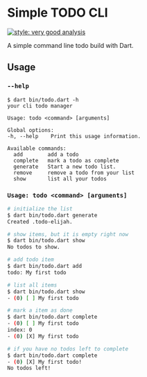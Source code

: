 # Simple TODO CLI

[![style: very good analysis][vg_svg]][vg]

A simple command line todo build with Dart.

## Usage

### `--help`

```command
$ dart bin/todo.dart -h
your cli todo manager

Usage: todo <command> [arguments]

Global options:
-h, --help    Print this usage information.

Available commands:
  add        add a todo
  complete   mark a todo as complete
  generate   Start a new todo list.
  remove     remove a todo from your list
  show       list all your todos
```

### `Usage: todo <command> [arguments]`

```sh
# initialize the list
$ dart bin/todo.dart generate
Created .todo-elijah.

# show items, but it is empty right now
$ dart bin/todo.dart show
No todos to show.

# add todo item
$ dart bin/todo.dart add
todo: My first todo

# list all items
$ dart bin/todo.dart show
- (0) [ ] My first todo

# mark a item as done
$ dart bin/todo.dart complete
- (0) [ ] My first todo
index: 0
- (0) [X] My first todo

# if you have no todos left to complete
$ dart bin/todo.dart complete
- (0) [X] My first todo!
No todos left!
```

[vg_svg]: https://img.shields.io/badge/style-very_good_analysis-B22C89.svg
[vg]: https://pub.dev/packages/very_good_analysis